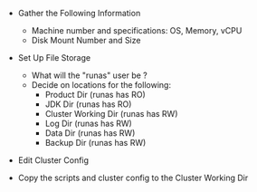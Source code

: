 - Gather the Following Information
  - Machine number and specifications: OS, Memory, vCPU
  - Disk Mount Number and Size

- Set Up File Storage
  - What will the "runas" user be ?
  - Decide on locations for the following:
    - Product Dir (runas has RO)
    - JDK Dir (runas has RO)
    - Cluster Working Dir (runas has RW)
    - Log Dir (runas has RW)
    - Data Dir (runas has RW)
    - Backup Dir (runas has RW)

- Edit Cluster Config

- Copy the scripts and cluster config to the Cluster Working Dir
